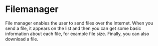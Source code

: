 # Filemanager
File manager enables the user to send files over the Internet. 
When you send a file, it appears on the list and then you can get some basic information about each file, for example file size.
Finally, you can also download a file.
